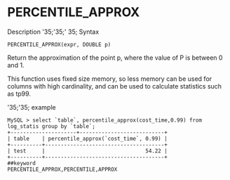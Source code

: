 # PERCENTILE_APPROX
Description
'35;'35;' 35; Syntax

`PERCENTILE_APPROX(expr, DOUBLE p)`


Return the approximation of the point p, where the value of P is between 0 and 1.

This function uses fixed size memory, so less memory can be used for columns with high cardinality, and can be used to calculate statistics such as tp99.

'35;'35; example
```
MySQL > select `table`, percentile_approx(cost_time,0.99) from log_statis group by `table`;
+---------------------+---------------------------+
| table    | percentile_approx(`cost_time`, 0.99) |
+----------+--------------------------------------+
| test     |                                54.22 |
+----------+--------------------------------------+
##keyword
PERCENTILE_APPROX,PERCENTILE,APPROX
